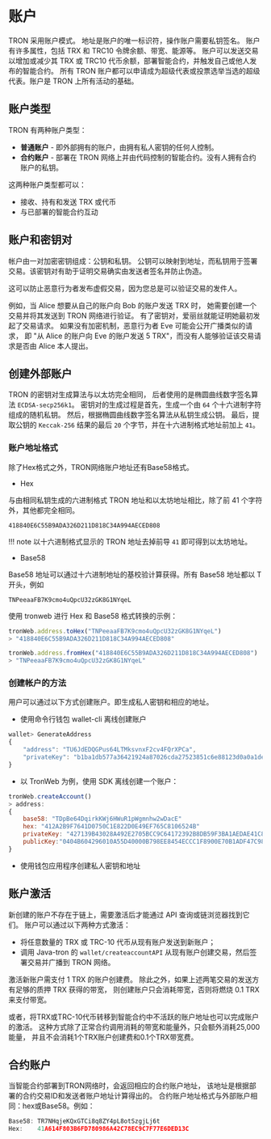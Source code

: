 # 账户

TRON 采用账户模式。
地址是账户的唯一标识符，操作账户需要私钥签名。
账户有许多属性，包括 TRX 和 TRC10 令牌余额、带宽、能源等。
账户可以发送交易以增加或减少其 TRX 或 TRC10 代币余额，部署智能合约，并触发自己或他人发布的智能合约。
所有 TRON 账户都可以申请成为超级代表或投票选举当选的超级代表。账户是 TRON 上所有活动的基础。

## 账户类型

TRON 有两种账户类型：

- **普通账户** - 即外部拥有的账户，由拥有私人密钥的任何人控制。
- **合约账户** - 部署在 TRON 网络上并由代码控制的智能合约。没有人拥有合约账户的私钥。

这两种账户类型都可以：

- 接收、持有和发送 TRX 或代币
- 与已部署的智能合约互动

## 账户和密钥对

帐户由一对加密密钥组成：公钥和私钥。
公钥可以映射到地址，而私钥用于签署交易。该密钥对有助于证明交易确实由发送者签名并防止伪造。

这可以防止恶意行为者发布虚假交易，因为您总是可以验证交易的发件人。

例如，当 Alice 想要从自己的账户向 Bob 的账户发送 TRX 时，
她需要创建一个交易并将其发送到 TRON 网络进行验证。
有了密钥对，爱丽丝就能证明她最初发起了交易请求。
如果没有加密机制，恶意行为者 Eve 可能会公开广播类似的请求，
即 "从 Alice 的账户向 Eve 的账户发送 5 TRX"，而没有人能够验证该交易请求是否由 Alice 本人提出。

## 创建外部账户

TRON 的密钥对生成算法与以太坊完全相同，
后者使用的是椭圆曲线数字签名算法 `ECDSA-secp256k1`。
密钥对的生成过程是首先，生成一个由 `64` 个十六进制字符组成的随机私钥。
然后，根据椭圆曲线数字签名算法从私钥生成公钥。
最后，提取公钥的 `Keccak-256` 结果的最后 `20` 个字节，并在十六进制格式地址前加上 `41`。

### 账户地址格式

除了Hex格式之外，TRON网络账户地址还有Base58格式。

- Hex

与由相同私钥生成的六进制格式 TRON 地址和以太坊地址相比，除了前 41 个字符外，其他都完全相同。

```
418840E6C55B9ADA326D211D818C34A994AECED808
```

!!! note
    以十六进制格式显示的 TRON 地址去掉前导 `41` 即可得到以太坊地址。

- Base58

Base58 地址可以通过十六进制地址的基校验计算获得。所有 Base58 地址都以 T 开头，例如

```
TNPeeaaFB7K9cmo4uQpcU32zGK8G1NYqeL
```

使用 tronweb 进行 Hex 和 Base58 格式转换的示例：

```javascript
tronWeb.address.toHex("TNPeeaaFB7K9cmo4uQpcU32zGK8G1NYqeL")
> "418840E6C55B9ADA326D211D818C34A994AECED808"

tronWeb.address.fromHex("418840E6C55B9ADA326D211D818C34A994AECED808")
> "TNPeeaaFB7K9cmo4uQpcU32zGK8G1NYqeL"
```

### 创建帐户的方法

用户可以通过以下方式创建账户。即生成私人密钥和相应的地址。

- 使用命令行钱包 wallet-cli 离线创建账户

```javascript
wallet> GenerateAddress
{
    "address": "TU6JdEDQGPus64LTMksvnxF2cv4FQrXPCa",
    "privateKey": "b1ba1db577a36421924a87026cda27523851c6e88123d0a0a1def9a974376176"
}
```

- 以 TronWeb 为例，使用 SDK 离线创建一个账户：

```javascript
tronWeb.createAccount()
> address:
{
    base58: "TDpBe64DqirkKWj6HWuR1pWgmnhw2wDacE"
    hex: "412A2B9F7641D0750C1E822D0E49EF765C8106524B"
    privateKey: "427139B43028A492E2705BCC9C64172392B8DB59F3BA1AEDAE41C88924960091"
    publicKey:"0404B604296010A55D40000B798EE8454ECCC1F8900E70B1ADF47C9887625D8BAE3866351A6FA0B5370623268410D33D345F63344121455849C9C28F9389ED9731"
}
```

- 使用钱包应用程序创建私人密钥和地址

## 账户激活

新创建的账户不存在于链上，需要激活后才能通过 API 查询或链浏览器找到它们。
账户可以通过以下两种方式激活：

- 将任意数量的 TRX 或 TRC-10 代币从现有账户发送到新账户；
- 调用 Java-tron 的 `wallet/createaccountAPI` 从现有账户创建交易，然后签署交易并广播到 TRON 网络。

激活新账户需支付 1 TRX 的账户创建费。
除此之外，如果上述两笔交易的发送方有足够的质押 TRX 获得的带宽，
则创建账户只会消耗带宽，否则将燃烧 0.1 TRX 来支付带宽。

或者，将TRX或TRC-10代币转移到智能合约中不活跃的账户地址也可以完成账户的激活。
这种方式除了正常合约调用消耗的带宽和能量外，只会额外消耗25,000能量，
并且不会消耗1个TRX账户创建费和0.1个TRX带宽费。

## 合约账户

当智能合约部署到TRON网络时，会返回相应的合约账户地址，
该地址是根据部署的合约交易ID和发送者账户地址计算得出的。
合约账户地址格式与外部账户相同：hex或Base58。例如：

```javascript
Base58: TR7NHqjeKQxGTCi8q8ZY4pL8otSzgjLj6t
Hex:    41A614F803B6FD780986A42C78EC9C7F77E6DED13C
```
